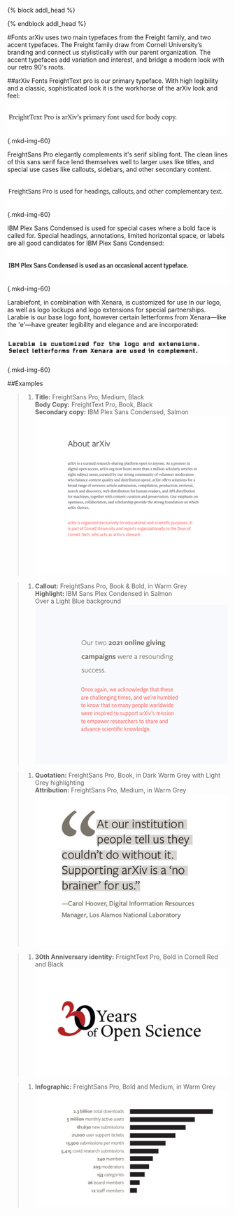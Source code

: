 {% block addl_head %}
<link rel="stylesheet" type="text/css" href="{{'/css/brand_guide.css' | urlize}}""/>
{% endblock addl_head %}

#Fonts
arXiv uses two main typefaces from the Freight family, and two accent typefaces. The Freight family draw from Cornell University’s branding and connect us stylistically with our parent organization. The accent typefaces add variation and interest, and bridge a modern look with our retro 90's roots.

##arXiv Fonts
FreightText pro is our primary typeface. With high legibility and a classic, sophisticated look it is the workhorse of the arXiv look and feel:
![Freight Sans Pro](images/brand-fonts-freighttext.jpg){.mkd-img-60}

FreightSans Pro elegantly complements it's serif sibling font. The clean lines of this sans serif face lend themselves well to larger uses like titles, and special use cases like callouts, sidebars, and other secondary content.
![Freight Text Pro](images/brand-fonts-freightsans.jpg){.mkd-img-60}

IBM Plex Sans Condensed is used for special cases where a bold face is called for. Special headings, annotations, limited horizontal space, or labels are all good candidates for IBM Plex Sans Condensed:
![IBM Plex Sans Condensed](images/brand-fonts-IBM-plex.jpg){.mkd-img-60}

Larabiefont, in combination with Xenara, is customized for use in our logo, as well as logo lockups and logo extensions for special partnerships. Larabie is our base logo font, however certain letterforms from Xenara—like the 'e'—have greater legibility and elegance and are incorporated:
![Larabie + Xenara](images/brand-fonts-larabie.jpg){.mkd-img-60}

##Examples

> 1. **Title:** FreightSans Pro, Medium, Black<br>
>  **Body Copy:** FreightText Pro, Book, Black<br>
>  **Secondary copy:** IBM Plex Sans Condensed, Salmon<br>
>  ![Freight Sans Pro](images/brand-fonts-example-1.jpg)

> 1. **Callout:** FreightSans Pro, Book & Bold, in Warm Grey<br>
> **Highlight:** IBM Sans Plex Condensed in Salmon<br>
> Over a Light Blue background<br>
> ![Freight Sans Pro](images/brand-fonts-example-2.jpg)

> 1. **Quotation:** FreightSans Pro, Book, in Dark Warm Grey with Light Grey highlighting<br>
> **Attribution:** FreightSans Pro, Medium, in Warm Grey
> ![Freight Sans Pro](images/brand-fonts-example-3.jpg)

> 1. **30th Anniversary identity:** FreightText Pro, Bold in Cornell Red and Black
> ![Freight Sans Pro](images/brand-fonts-example-4.jpg)

> 1. **Infographic:** FreightSans Pro, Bold and Medium, in Warm Grey
> ![Freight Sans Pro](images/brand-fonts-example-5.jpg)
